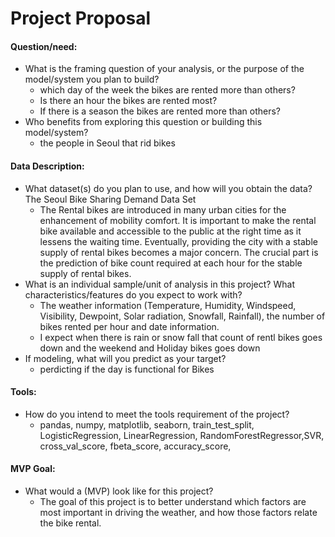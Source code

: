 # Project Proposal

#### Question/need:
* What is the framing question of your analysis, or the purpose of the model/system you plan to build? 
  * which day of the week the bikes are rented more than others?
  * Is there an hour the bikes are rented most?
  * If there is a season the bikes are rented more than others?
* Who benefits from exploring this question or building this model/system? 
  * the people in Seoul that rid bikes

#### Data Description:
* What dataset(s) do you plan to use, and how will you obtain the data? The Seoul Bike Sharing Demand Data Set
  - The Rental bikes are introduced in many urban cities for the enhancement of mobility comfort. It is important to make the rental bike available and accessible to the public at the right time as it lessens the waiting time. Eventually, providing the city with a stable supply of rental bikes becomes a major concern. The crucial part is the prediction of bike count required at each hour for the stable supply of rental bikes.
* What is an individual sample/unit of analysis in this project? What characteristics/features do you expect to work with? 
  - The weather information (Temperature, Humidity, Windspeed, Visibility, Dewpoint, Solar radiation, Snowfall, Rainfall), the number of bikes rented per hour and date information.
  - I expect when there is rain or snow fall that count of rentl bikes goes down and the weekend and Holiday bikes goes down   
* If modeling, what will you predict as your target? 
   * perdicting if the day is functional for Bikes  

#### Tools:
* How do you intend to meet the tools requirement of the project? 
    * pandas, numpy, matplotlib, seaborn, train_test_split, LogisticRegression, LinearRegression, RandomForestRegressor,SVR, cross_val_score, fbeta_score, accuracy_score, 

#### MVP Goal:
* What would a (MVP) look like for this project?
   * The goal of this project is to better understand which factors are most important in driving the weather, and how those factors relate the bike rental.
